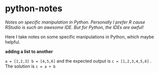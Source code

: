 # python-notes
*Notes on specific manipulation in Python. Personally I prefer R cause RStudio is such an awesome IDE. But for Python, the IDEs are awful!*


Here I take notes on some specific manipulations in Python, which maybe helpful.

**adding a list to another**

`a = [1,2,3]
 b = [4,5,6]`
 and the expected output is `c = [1,2,3,4,5,6]` .
 The solution is `c = a + b`
 
